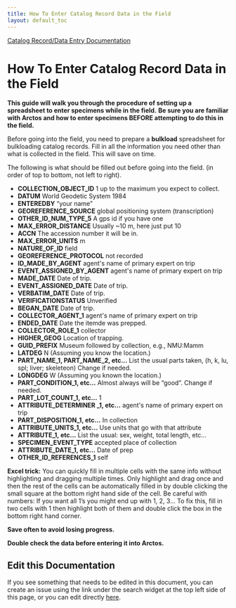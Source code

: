```yaml
---
title: How To Enter Catalog Record Data in the Field
layout: default_toc
---
```


[Catalog Record/Data Entry Documentation](https://handbook.arctosdb.org/documentation/catalog.html)

# How To Enter Catalog Record Data in the Field

**This guide will walk you through the procedure of setting up a spreadsheet to enter specimens while in the field.**
**Be sure you are familiar with Arctos and how to enter specimens BEFORE attempting to do this in the field.**

Before going into the field, you need to prepare a **bulkload** spreadsheet for bulkloading catalog records. Fill in all the information you need other than what is collected in the field. This will save on time.

The following is what should be filled out before going into the field. (in order of top to bottom, not left to right).

* **COLLECTION_OBJECT_ID** 1 up to the maximum you expect to collect.
* **DATUM** World Geodetic System 1984
* **ENTEREDBY** “your name”
* **GEOREFERENCE_SOURCE** global positioning system (transcription)
* **OTHER_ID_NUM_TYPE_5** A gps id if you have one
* **MAX_ERROR_DISTANCE** Usually ~10 m, here just put 10
* **ACCN** The accession number it will be in.
* **MAX_ERROR_UNITS** m
* **NATURE_OF_ID** field
* **GEOREFERENCE_PROTOCOL** not recorded
* **ID_MADE_BY_AGENT** agent's name of primary expert on trip
* **EVENT_ASSIGNED_BY_AGENT** agent's name of primary expert on trip
* **MADE_DATE** Date of trip.
* **EVENT_ASSIGNED_DATE** Date of trip.
* **VERBATIM_DATE** Date of trip.
* **VERIFICATIONSTATUS** Unverified
* **BEGAN_DATE** Date of trip.
* **COLLECTOR_AGENT_1** agent's name of primary expert on trip
* **ENDED_DATE** Date the itemde was prepped.
* **COLLECTOR_ROLE_1** collector
* **HIGHER_GEOG** Location of trapping.
* **GUID_PREFIX** Museum followed by collection, e.g., NMU:Mamm
* **LATDEG** N (Assuming you know the location.)
* **PART_NAME_1, PART_NAME_2, etc…** List the usual parts taken, (h, k, lu, spl; liver; skeleteon) Change if needed.
* **LONGDEG** W  (Assuming you known the location.)
* **PART_CONDITION_1, etc…** Almost always will be “good”. Change if needed.
* **PART_LOT_COUNT_1, etc…** 1
* **ATTRIBUTE_DETERMINER _1, etc…** agent's name of primary expert on trip
* **PART_DISPOSITION_1, etc…** In collection
* **ATTRIBUTE_UNITS_1, etc…** Use units that go with that attribute
* **ATTRIBUTE_1, etc…** List the usual: sex, weight, total length, etc…
* **SPECIMEN_EVENT_TYPE** accepted place of collection
* **ATTRIBUTE_DATE_1, etc…** Date of prep
* **OTHER_ID_REFERENCES_1** self

**Excel trick:** You can quickly fill in multiple cells with the same info without highlighting and dragging multiple times. Only highlight and drag once and then the rest of the cells can be automatically filled in by double clicking the small square at the bottom right hand side of the cell. Be careful with numbers: If you want all 1’s you might end up with 1, 2, 3… To fix this, fill in two cells with 1 then highlight both of them and double click the box in the bottom right hand corner.

**Save often to avoid losing progress.**

**Double check the data before entering it into Arctos.**

## Edit this Documentation

If you see something that needs to be edited in this document, you can create an issue using the link under the search widget at the top left side of this page, or you can edit directly <a href="https://github.com/ArctosDB/documentation-wiki/edit/gh-pages/_how_to/How-to-Enter-Specimens-in-the-Field.markdown" target="_blank">here</a>.

